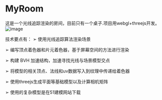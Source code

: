# MyRoom

这是一个光线追踪渲染的房间，目前只有一个桌子.项目用webgl+threejs开发。
![image](https://github.com/cantiaozi/myRoom/assets/30336438/2cdc9a60-ae10-46ee-854f-3ca96907e7b1)

技术要点有：
➢ 使用光线追踪算法渲染场景

➢ 编写顶点着色器和片元着色器，基于屏幕空间的方法进行渲染

➢ 构建 BVH 加速结构，加速寻找光线与场景模型交点

➢ 将模型的相关顶点、法线和uv数据写入到纹理中传递给着色器

➢ 使用threejs生成平面等基础模型以及计算相机矩阵

➢ 使用的复杂模型是在51建模网站下载
